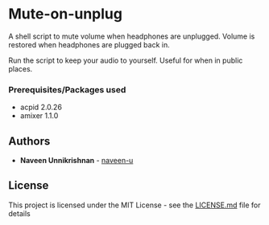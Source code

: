 # Mute-on-unplug

A shell script to mute volume when headphones are unplugged. Volume is restored when headphones are plugged back in. 

Run the script to keep your audio to yourself. Useful for when in public places.

### Prerequisites/Packages used

- acpid 2.0.26
- amixer 1.1.0

## Authors

* **Naveen Unnikrishnan** - [naveen-u](https://github.com/naveen-u)

## License

This project is licensed under the MIT License - see the [LICENSE.md](LICENSE.md) file for details
